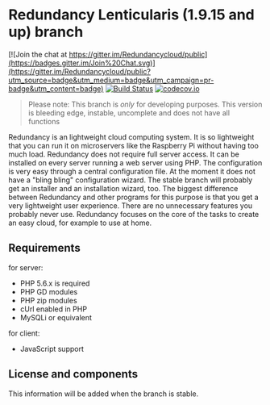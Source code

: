 Redundancy Lenticularis (1.9.15 and up)  branch
=================================

[![Join the chat at https://gitter.im/Redundancycloud/public](https://badges.gitter.im/Join%20Chat.svg)](https://gitter.im/Redundancycloud/public?utm_source=badge&utm_medium=badge&utm_campaign=pr-badge&utm_content=badge)
[![Build Status](https://travis-ci.org/squarerootfury/redundancy.svg?branch=Lenticularis)](https://travis-ci.org/squarerootfury/redundancy)
[![codecov.io](http://codecov.io/github/Redundancycloud/redundancy/coverage.svg?branch=Lenticularis)](http://codecov.io/github/Redundancycloud/redundancy?branch=Lenticularis)

> Please note: This branch is _only_ for developing purposes. This version is bleeding edge, instable, uncomplete and does not have all functions

Redundancy is an lightweight cloud computing system. It is so lightweight that you can run it on microservers like the Raspberry Pi without having too much load.
Redundancy does not require full server access. It can be installed on every server running a web server using PHP. The configuration is very easy through a central configuration file. At the moment it does not have a "bling bling" configuration wizard. The stable branch will probably get an installer and an installation wizard, too. The biggest difference between Redundancy and other programs for this purpose is that you get a very lightweight user
experience. There are no unnecessary features you probably never use. Redundancy focuses on the core of the tasks to create an easy cloud, for example to use at home.

Requirements
------------

for server:
- PHP 5.6.x is required
- PHP GD modules
- PHP zip modules
- cUrl enabled in PHP
- MySQLi or equivalent

for client:
- JavaScript support

License and components
----------------------

This information will be added when the branch is stable.
